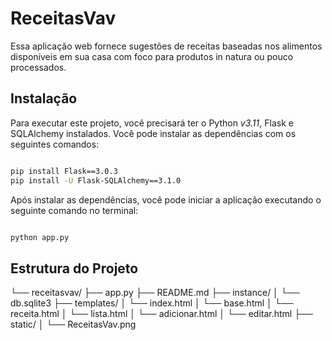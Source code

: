 # ReceitasVav

Essa aplicação web fornece sugestões de receitas baseadas nos alimentos disponíveis em sua casa com foco para produtos in natura ou pouco processados.


## Instalação

Para executar este projeto, você precisará ter o Python _v3.11_, Flask e SQLAlchemy instalados. Você pode instalar as dependências com os seguintes comandos:
```bash

pip install Flask==3.0.3
pip install -U Flask-SQLAlchemy==3.1.0
```

Após instalar as dependências, você pode iniciar a aplicação executando o seguinte comando no terminal:
```bash 

python app.py
```


## Estrutura do Projeto

└── receitasvav/
    ├── app.py
    ├── README.md
    ├── instance/
    │   └── db.sqlite3
    ├── templates/
    │   └── index.html
    │   └── base.html
    │   └── receita.html
    │   └── lista.html
    │   └── adicionar.html
    │   └── editar.html
    ├── static/
    │   └── ReceitasVav.png
